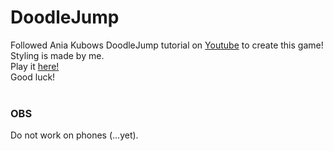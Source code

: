 # DoodleJump

Followed Ania Kubows DoodleJump tutorial on [Youtube](https://www.youtube.com/watch?v=YSEsSs3hB6A&t=1777s)
to create this game! 
<br>
Styling is made by me. <br>
Play it [here!](https://mikaelaand.github.io/DoodleJump/)<br>
Good luck!
<br>
<br>
### OBS
Do not work on phones (...yet). 
